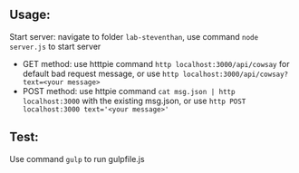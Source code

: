 ## Usage:
Start server: navigate to folder `lab-steventhan`, use command `node server.js` to start server
- GET method: use htttpie command `http localhost:3000/api/cowsay` for default bad request message, or use `http localhost:3000/api/cowsay?text=<your message>`
- POST method: use httpie command `cat msg.json | http localhost:3000` with the existing msg.json, or use `http POST localhost:3000 text='<your message>'`

## Test:
Use command `gulp` to run gulpfile.js
